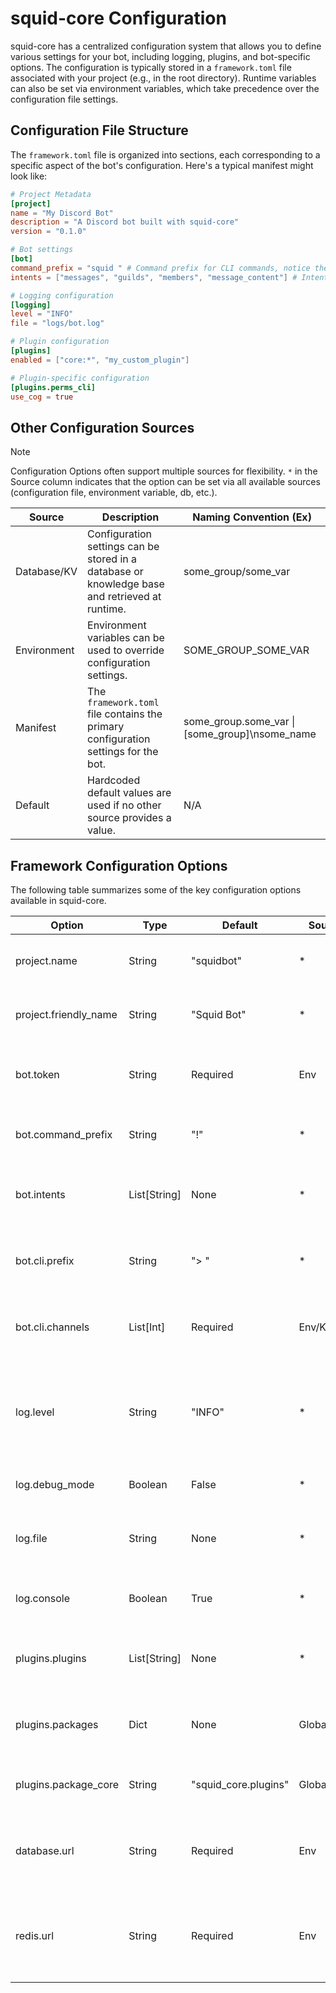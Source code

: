 # squid-core Configuration

squid-core has a centralized configuration system that allows you to define various settings for your bot, including logging, plugins, and bot-specific options. The configuration is typically stored in a `framework.toml` file associated with your project (e.g., in the root directory). Runtime variables can also be set via environment variables, which take precedence over the configuration file settings.

## Configuration File Structure

The `framework.toml` file is organized into sections, each corresponding to a specific aspect of the bot's configuration. Here's a typical manifest might look like:

```toml
# Project Metadata
[project]
name = "My Discord Bot"
description = "A Discord bot built with squid-core"
version = "0.1.0"

# Bot settings
[bot]
command_prefix = "squid " # Command prefix for CLI commands, notice the space
intents = ["messages", "guilds", "members", "message_content"] # Intents to enable

# Logging configuration
[logging]
level = "INFO"
file = "logs/bot.log"

# Plugin configuration
[plugins]
enabled = ["core:*", "my_custom_plugin"]

# Plugin-specific configuration
[plugins.perms_cli]
use_cog = true
```

## Other Configuration Sources

> [!NOTE]
> Configuration Options often support multiple sources for flexibility. `*` in the Source column indicates that the option can be set via all available sources (configuration file, environment variable, db, etc.).

| Source      | Description                                                                                    | Naming Convention (Ex)                         |
| ----------- | ---------------------------------------------------------------------------------------------- | ---------------------------------------------- |
| Database/KV | Configuration settings can be stored in a database or knowledge base and retrieved at runtime. | some_group/some_var                            |
| Environment | Environment variables can be used to override configuration settings.                          | SOME_GROUP_SOME_VAR                            |
| Manifest    | The `framework.toml` file contains the primary configuration settings for the bot.             | some_group.some_var \| [some_group]\nsome_name |
| Default     | Hardcoded default values are used if no other source provides a value.                         | N/A                                            |

## Framework Configuration Options

The following table summarizes some of the key configuration options available in squid-core.

| Option                | Type         | Default              | Source      | Description                                                                        |
| --------------------- | ------------ | -------------------- | ----------- | ---------------------------------------------------------------------------------- |
| project.name          | String       | "squidbot"           | \*          | The internal name of the framework instance.                                       |
| project.friendly_name | String       | "Squid Bot"          | \*          | The friendly name of the framework instance.                                       |
| bot.token             | String       | Required             | Env         | The bot token for authenticating with the Discord API.                             |
| bot.command_prefix    | String       | "!"                  | \*          | The command prefix for bot commands.                                               |
| bot.intents           | List[String] | None                 | \*          | The Discord bot intents to enable. Eg: ['messages', 'guilds']                      |
| bot.cli.prefix        | String       | "> "                 | \*          | The prefix for CLI commands sent via Discord.                                      |
| bot.cli.channels      | List[Int]    | Required             | Env/KV/File | A list of channel IDs where CLI commands are allowed.                              |
| log.level             | String       | "INFO"               | \*          | The logging level for the framework. Can be DEBUG, INFO, WARNING, ERROR, CRITICAL. |
| log.debug_mode        | Boolean      | False                | \*          | Enable debug mode for the framework.                                               |
| log.file              | String       | None                 | \*          | The file path to log output to. If not set, logging to file is disabled.           |
| log.console           | Boolean      | True                 | \*          | Enable logging output to the console.                                              |
| plugins.plugins       | List[String] | None                 | \*          | A list of plugins to load at framework startup.                                    |
| plugins.packages      | Dict         | None                 | Global/File | A mapping of plugin package names to their module paths.                           |
| plugins.package_core  | String       | "squid_core.plugins" | Global/File | Override the core plugins package module path.                                     |
| database.url          | String       | Required             | Env         | The connection string for the database used by the framework.                      |
| redis.url             | String       | Required             | Env         | The connection string for the Redis instance used by the framework.                |
